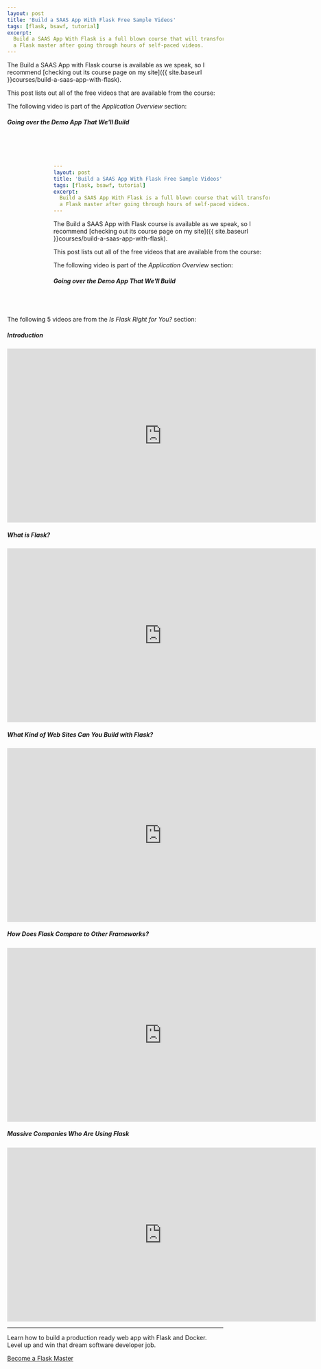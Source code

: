 ```yaml
---
layout: post
title: 'Build a SAAS App With Flask Free Sample Videos'
tags: [flask, bsawf, tutorial]
excerpt:
  Build a SAAS App With Flask is a full blown course that will transform you into
  a Flask master after going through hours of self-paced videos.
---
```


The Build a SAAS App with Flask course is available as we speak, so I recommend
[checking out its course page on my site]({{ site.baseurl }}courses/build-a-saas-app-with-flask).

This post lists out all of the free videos that are available from the course:

The following video is part of the *Application Overview* section:

##### Going over the Demo App That We'll Build

<iframe width="720" height="405" src="#" frameborder="0"></iframe>

The following 5 videos are from the *Is Flask Right for You?* section:

##### Introduction

<iframe width="720" height="405" src="https://www.youtube.com/embed/s-moWM7Xu0I?rel=0&iv_load_policy=3" frameborder="0"></iframe>

##### What is Flask?

<iframe width="720" height="405" src="https://www.youtube.com/embed/_feUHXp3XJg?rel=0&iv_load_policy=3" frameborder="0"></iframe>

##### What Kind of Web Sites Can You Build with Flask?

<iframe width="720" height="405" src="https://www.youtube.com/embed/fjKVyePLmFM?rel=0&iv_load_policy=3" frameborder="0"></iframe>

##### How Does Flask Compare to Other Frameworks?

<iframe width="720" height="405" src="https://www.youtube.com/embed/NH7cx4E2nLc?rel=0&iv_load_policy=3" frameborder="0"></iframe>

##### Massive Companies Who Are Using Flask

<iframe width="720" height="405" src="https://www.youtube.com/embed/DUpAHuARH14?rel=0&iv_load_policy=3" frameborder="0"></iframe>

---

Learn how to build a production ready web app with Flask and Docker. Level up
and win that dream software developer job.

<a class="btn green" href="{{ site.baseurl }}courses/build-a-saas-app-with-flask">
  Become a Flask Master
</a>
